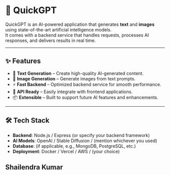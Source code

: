 # 🚀 QuickGPT

QuickGPT is an AI-powered application that generates **text** and **images** using state-of-the-art artificial intelligence models.  
It comes with a backend service that handles requests, processes AI responses, and delivers results in real time.

---

## ✨ Features

- 📝 **Text Generation** – Create high-quality AI-generated content.
- 🎨 **Image Generation** – Generate images from text prompts.
- ⚡ **Fast Backend** – Optimized backend service for smooth performance.
- 🔌 **API Ready** – Easily integrate with frontend applications.
- 📦 **Extensible** – Built to support future AI features and enhancements.

---

## 🛠️ Tech Stack

- **Backend**: Node.js / Express (or specify your backend framework)
- **AI Models**: OpenAI / Stable Diffusion / (mention whichever you used)
- **Database**: (if applicable, e.g., MongoDB, PostgreSQL, etc.)
- **Deployment**: Docker / Vercel / AWS / (your choice)

## Shailendra Kumar

